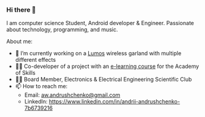 ### Hi there 👋

I am computer science Student, Android developer & Engineer. Passionate about technology, programming, and music.

About me:

- 🔭 I’m currently working on a [Lumos](https://github.com/andrew-andrushchenko/Lumos) wireless garland with multiple different effects
- 👨‍💻 Co-developer of a project with an [e-learning course](https://34panda.github.io/docsify/#/) for the Academy of Skills
- 👨‍🎓 Board Member, Electronics & Electrical Engineering Scientific Club
- 📫 How to reach me:
  - Email: aw.andrushchenko@gmail.com
  - LinkedIn: https://www.linkedin.com/in/andrii-andrushchenko-7b6739216
<!--
**andrew-andrushchenko/andrew-andrushchenko** is a ✨ _special_ ✨ repository because its `README.md` (this file) appears on your GitHub profile.

Here are some ideas to get you started:

- 🔭 I’m currently working on ...
- 🌱 I’m currently learning ...
- 👯 I’m looking to collaborate on ...
- 🤔 I’m looking for help with ...
- 💬 Ask me about ...
- 📫 How to reach me: ...
- 😄 Pronouns: ...
- ⚡ Fun fact: ...
💼
-->
